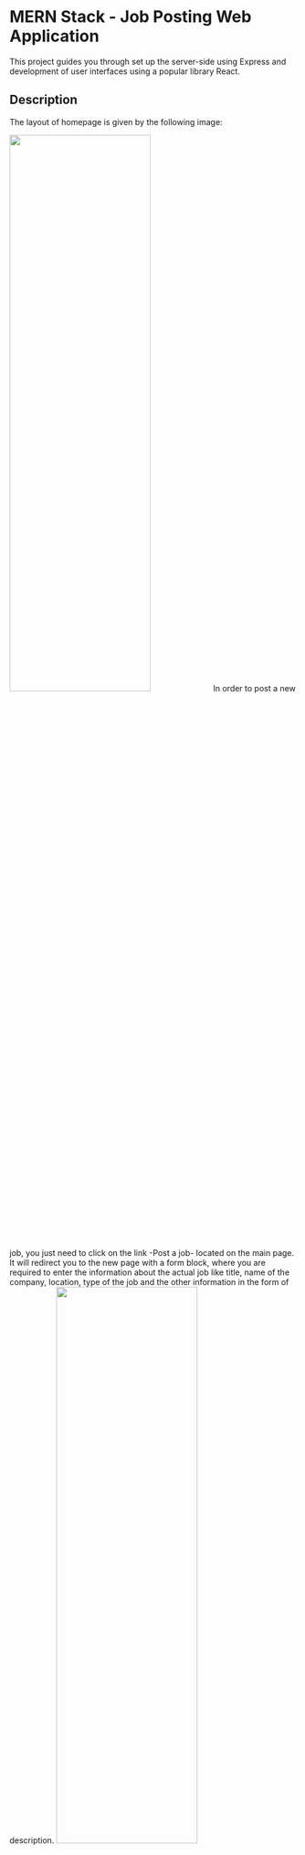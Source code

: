 # MERN Stack - Job Posting Web Application 
This project guides you through set up the server-side using Express and development of user interfaces using a popular library React.

## Description
The layout of homepage is given by the following image:  
  
<img src="images/test_1.PNG" width="70%" height="50%">
In order to post a new job, you just need to click on the link -Post a job- located on the main page. It will redirect you to the new page with a form block, where you are required to enter the information about the actual job like title, name of the company, location, type of the job and the other information in the form of description.  
  

<img src="images/test_2.PNG" width="70%" height="50%">  

When you finish entering the data, you can back to the main page and take a look at the posted job that you just entered in your database. If you are interested in a specific one, just click its title and wait to be redirected to the new page that will give you more information about them.  
So, for example, if you click on the title of the job -Sector Leader- you will be redirected to the new page shown below:  
  
<img src="images/test_3.PNG" width="70%" height="50%">

## Configuring the server-side

The first thing we should do is configure the server-side by installing NodeJs framework Express and connecting it to MongoDB database.  
Creata a package.json file:
```bash
npm init
```
This command prompts you for a number of things, such as the name and version of your application. For now, you can simply hit RETURN to accept the defaults.

After you create a package.json file, install Express in the project directory and save it in the dependencies list with the following command:
```bash
npm i --s express
```

Assuming you’ve already installed MongoDB, in command prompt enter the following command for installation a MongoDB object mongoose:
```bash
npm i mongoose@5.3.4
```
Now that you've installed the required dependencies, the next step is to include them by adding the code shown in the following listing to index.js.
```python
const express = require('express');
const mongoose = require('mongoose');
```

Before you start using Express, you need to define an instance of it, which handles the request and response from the server to the client. In this case, it is the variable app.
```python
const app = express();
```

Now you could add the following code to check if everything is OK with the installation of needed packages.
```python
app.get('/', (req, res)=>{
    res.send('Hello World');
}) .listen(3000, ()=>{
    console.log('Server started on port 3000. Good luck!');
})
```
Before you start the server, I advise you to install nodemon dependencies that will monitor for any changes in your source and automatically restart your server.
To install nodemon, just run the following command at the prompt:
```bash
npm i -d nodemon
```
Now that you've installed nodemon, run the following command at the prompt to start the server:
```bash
npm run dev
```
Before you do it, make sure that you add the following code to your package.json file:
```python
"scripts": {
    "start": "node app",
    "dev": "nodemon app"
}
```
This will start the server. If everything is ok, you should see the message in your terminal:
```python
Server started on port 3000. Good luck!
```
#### Connecting to MongoDB
Now it's time to set up your MongoDB connection and define Model for interacting with MongoDB. Considering that our app uses only one database, you should use mongoose.connect to define a connection. Connect take a mongoDB//URI, options and the callback function.
In a new directory called models/ create a new file for defining Model through the Schema interface.
```python
const mongoose = require('mongoose');

const JobSchema = mongoose.Schema({
    title: {
        type: String
    },
    company: {
        type: String
    },
    location: {
        type: String
    },
    type: {
        type: String
    },
    description: {
        type: String
    },
    created_at: {
        type: String
    }
}, {collection: 'job-ads'});

const model = mongoose.model('JobModel', JobSchema);

module.exports = model;
```
To import created model from db.js file, use the following code:
```python
const JobAds = require('./models/db')
```
In Studio 3T create new connection with the following data - name and DB server.  

Studio 3T is the professional IDE, client, and GUI for MongoDB. You could visit the following link for downloading this IDE. 
[Download Studio 3T](https://studio3t.com/download/)  
## Building the Frontend
For building the client-side, we'll use a popular library used to create user interfaces React. 
#### Getting Started with Create React App
Create React App is a command line interface (CLI) tool that will create relatively simple, production-ready React application. There're two different ways to install your production-ready React application. You can do it in a single step by running the following command at the prompt:
```bash
npx create-react-app my-app
```
Another way to do the same thing is using your favorite package manager. In this project, we'll use npm. In a terminal window, run the following
command at the prompt:
```bash
npm install --global create-react-app
```
Once installed, you can create a new project with
```bash
create-react-app mern-app
```
Whether you use your favorite package manager or the first way to do the same in a single step, creating a new application can take a few minutes, depending on the time it takes to install the dependencies on your machine.  
  
When it completes, there will be a newly created my-app directory waiting for you. To view the application, you’ll start the development server, which takes care of serving
your JavaScript code to the browser (among other things).  Navigate to ./frontend/mern-app directory now, and run the following command at the prompt: 
```bash
npm start
```
If create-react-app didn’t open a browser window automatically after starting the development server, open a browser and head to [localhost:3000](http://localhost:3000).
Try changing the home page layout by editing the src/App.js file. You should see the browser refresh automatically, without having to reload the page.  

The default port used by Express is 3000, the same default port used by ReactJS development server. Consequently, we need to resolve this port conflict by changing one of the ports. Assume that we’re adamant to keep port 3000 for React, so the port change should be applied to NodeJS bakcend. So we'll set up that this app starts a server and listens on port 3001 for connections.
## Running the frontend and backend
Follow the steps below to run both the frontend and backend of our MERN stack application.
To run the server, type the following command at the prompt:
```bash
npm run dev
```
From the frontend project directory, run the command below:
```bash
npm start
```
## 🙌 Contribution
I hope that this project will help you to unlock new ideas and improve your skills. Should you need any further information, please do not hesitate to [contact](mailto:agagula3@etf.unsa.ba) me.  
  
Best regards,  
Ajdin G.

